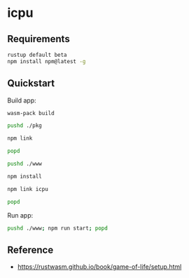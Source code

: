 # icpu

## Requirements

```sh
rustup default beta
npm install npm@latest -g
```

## Quickstart

Build app:

```sh
wasm-pack build

pushd ./pkg

npm link

popd

pushd ./www

npm install

npm link icpu

popd
```

Run app:

```sh
pushd ./www; npm run start; popd
```

## Reference

- https://rustwasm.github.io/book/game-of-life/setup.html

